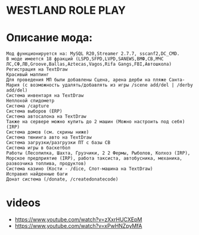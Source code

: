 # WESTLAND ROLE PLAY

# Описание мода:

    Мод функционируется на: MySQL R20,Streamer 2.7.7, sscanf2,DC_CMD.
    В моде имеется 18 фракций (LSPD,SFPD,LVPD,SANEWS,ВМФ,СВ,МЧС ЛС,СФ,ЛВ,Groove,Ballas,Aztecas,Vagos,Rifa Gangs,FBI,Автошкола)
    Регистрация на TextDraw 
    Красивый маппинг 
    Для проведения МП были добавлены Сцена, арена дерби на пляже Санта-Мария (с возможность удалять/добавлять из игры /scene add/del | /derby add/del) 
    Система инвентаря на TextDraw 
    Неплохой спидометр 
    Система /capture 
    Система выборов (ERP)
    Система автосалона на TextDraw
    Также на сервере можно купить до 2 машин (Можно настроить под себя) (IRP) 
    Система домов (см. скрины ниже)
    Система тюнинга авто на TextDraw 
    Система загрузки/разгрузки ПТ с базы СВ 
    Система игры в баскетбол
    Работы (Лесопилка, Шахта, Грузчики, 2 2 Фермы, Рыболов, Колхоз (IRP), Морское предприятие (IRP), работа таксиста, автобусника, механика, развозчика топлива, продуктов)
    Система казино (Кости - /dice, Слот-машина на TextDraw) 
    Исправил найденные баги
    Донат система (/donate, /createdonatecode)
    
# videos

- https://www.youtube.com/watch?v=zXxrHUCXEpM
- https://www.youtube.com/watch?v=xPwHNZpyMfA
